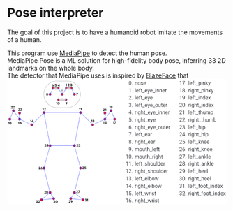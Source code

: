 # Pose interpreter
The goal of this project is to have a humanoid robot imitate the movements of a human.

This program use [MediaPipe](https://mediapipe.dev) to detect the human pose.<br>
MediaPipe Pose is a ML solution for high-fidelity body pose, 
inferring 33 2D landmarks on the whole body.<br>
The detector that MediaPipe uses is inspired by [BlazeFace](https://arxiv.org/abs/1907.05047) that
![Dashboard](media/pose_landmarks.png)
